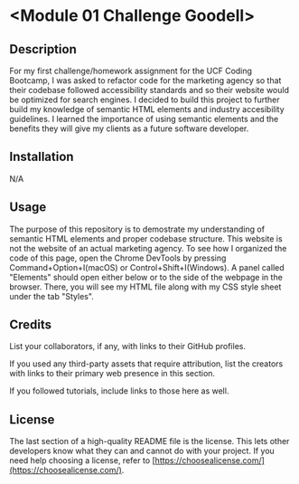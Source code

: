 # <Module 01 Challenge Goodell>

## Description

For my first challenge/homework assignment for the UCF Coding Bootcamp, I was asked to refactor code for the marketing agency so that their codebase followed accessibility standards and so their website would be optimized for search engines.  I decided to build this project to further build my knowledge of semantic HTML elements and industry accesibility guidelines.  I learned the importance of using semantic elements and the benefits they will give my clients as a future software developer.

## Installation

N/A

## Usage

The purpose of this repository is to demostrate my understanding of semantic HTML elements and proper codebase structure.  This website is not the website of an actual marketing agency.  To see how I organized the code of this page, open the Chrome DevTools by pressing Command+Option+I(macOS) or Control+Shift+I(Windows).  A panel called "Elements" should open either below or to the side of the webpage in the browser.  There, you will see my HTML file along with my CSS style sheet under the tab "Styles".

## Credits

List your collaborators, if any, with links to their GitHub profiles.

If you used any third-party assets that require attribution, list the creators with links to their primary web presence in this section.

If you followed tutorials, include links to those here as well.

## License

The last section of a high-quality README file is the license. This lets other developers know what they can and cannot do with your project. If you need help choosing a license, refer to [https://choosealicense.com/](https://choosealicense.com/).